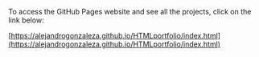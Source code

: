 To access the GitHub Pages website and see all the projects, click on the link below:

[https://alejandrogonzaleza.github.io/HTMLportfolio/index.html](https://alejandrogonzaleza.github.io/HTMLportfolio/index.html)
